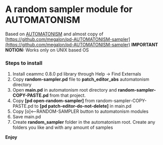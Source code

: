 # A random sampler module for AUTOMATONISM
Based on [AUTOMATONISM](https://www.automatonism.com/ "AUTOMATONISM") and almost copy of [https://github.com/megalon/pd-AUTOMATONISM-sampler](https://github.com/megalon/pd-AUTOMATONISM-sampler)
**IMPORTANT NOTION:** Works only on UNIX based OS
### Steps to install
1. Install ceammc 0.8.0 pd library through Help -> Find Externals
2. Copy **random-sampler.pd** file to **patch_editor_abs** automatonism directory
3. Open **main.pd** in automatonism root directory and **random-sampler-COPY-PASTE.pd** from that project. 
4. Copy **[pd open-random-sampler]** from random-sampler-COPY-PASTE.pd to **[pd patch-editor-do-not-delete]** in main.pd
4. Copy [o]<--RANDOM-SAMPLER button to automatonism modules
5. Save main.pd
6. Create **random_sampler** folder in the automatonism root. Create any folders you like and with any amount of samples

**Enjoy**